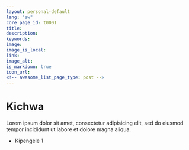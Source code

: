 ```yaml
---
layout: personal-default
lang: "sw"
core_page_id: t0001
title: 
description: 
keywords: 
image: 
image_is_local: 
link: 
image_alt: 
is_markdown: true
icon_url: 
<!-- awesome_list_page_type: post -->
---
```


# Kichwa

Lorem ipsum dolor sit amet, consectetur adipisicing elit, sed do eiusmod
tempor incididunt ut labore et dolore magna aliqua. 

- Kipengele 1